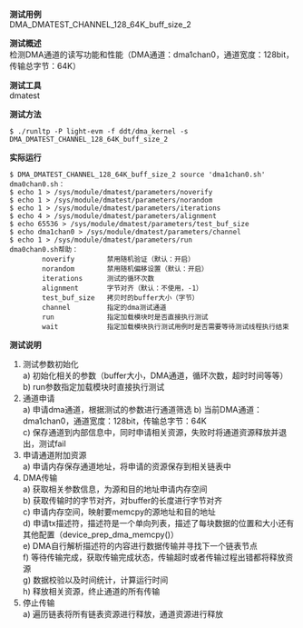 **测试用例**  
DMA_DMATEST_CHANNEL_128_64K_buff_size_2  

**测试概述**  
检测DMA通道的读写功能和性能（DMA通道：dma1chan0，通道宽度：128bit，传输总字节：64K）  

**测试工具**  
dmatest  

**测试方法**  
```
$ ./runltp -P light-evm -f ddt/dma_kernel -s DMA_DMATEST_CHANNEL_128_64K_buff_size_2
```

**实际运行**  
```
$ DMA_DMATEST_CHANNEL_128_64K_buff_size_2 source 'dma1chan0.sh'
dma0chan0.sh：
$ echo 1 > /sys/module/dmatest/parameters/noverify
$ echo 1 > /sys/module/dmatest/parameters/norandom
$ echo 1 > /sys/module/dmatest/parameters/iterations
$ echo 4 > /sys/module/dmatest/parameters/alignment
$ echo 65536 > /sys/module/dmatest/parameters/test_buf_size
$ echo dma1chan0 > /sys/module/dmatest/parameters/channel
$ echo 1 > /sys/module/dmatest/parameters/run
dma0chan0.sh帮助：
        noverify        禁用随机验证（默认：开启）
        norandom        禁用随机偏移设置（默认：开启）
        iterations      测试的循环次数
        alignment       字节对齐（默认：不使用，-1）
        test_buf_size   拷贝时的buffer大小（字节）
        channel         指定的dma测试通道
        run             指定加载模块时是否直接执行测试
        wait            指定加载模块执行测试用例时是否需要等待测试线程执行结束
```

**测试说明**  
1. 测试参数初始化  
        a) 初始化相关的参数（buffer大小，DMA通道，循环次数，超时时间等等）  
        b) run参数指定加载模块时直接执行测试  
2. 通道申请  
        a) 申请dma通道，根据测试的参数进行通道筛选
	b) 当前DMA通道：dma1chan0，通道宽度：128bit，传输总字节：64K  
	c) 保存通道到内部信息中，同时申请相关资源，失败时将通道资源释放并退出，测试fail  
3. 申请通道附加资源  
        a) 申请内存保存通道地址，将申请的资源保存到相关链表中  
4. DMA传输  
        a) 获取相关参数信息，为源和目的地址申请内存空间  
        b) 获取传输时的字节对齐，对buffer的长度进行字节对齐  
        c) 申请内存空间，映射要memcpy的源地址和目的地址  
        d) 申请tx描述符，描述符是一个单向列表，描述了每块数据的位置和大小还有其他配置（device_prep_dma_memcpy()）  
        e) DMA自行解析描述符的内容进行数据传输并寻找下一个链表节点  
        f) 等待传输完成，获取传输完成状态，传输超时或者传输过程出错都将释放资源  
        g) 数据校验以及时间统计，计算运行时间  
        h) 释放相关资源，终止通道的所有传输  
5. 停止传输  
        a) 遍历链表将所有链表资源进行释放，通道资源进行释放  
